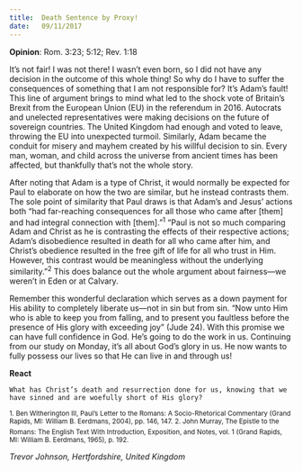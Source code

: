 ```yaml
---
title:  Death Sentence by Proxy!
date:   09/11/2017
---
```


**Opinion**: Rom. 3:23; 5:12; Rev. 1:18

It’s not fair! I was not there! I wasn’t even born, so I did not have any decision in the outcome of this whole thing! So why do I have to suffer the consequences of something that I am not responsible for? It’s Adam’s fault! This line of argument brings to mind what led to the shock vote of Britain’s Brexit from the European Union (EU) in the referendum in 2016. Autocrats and unelected representatives were making decisions on the future of sovereign countries. The United Kingdom had enough and voted to leave, throwing the EU into unexpected turmoil. Similarly, Adam became the conduit for misery and mayhem created by his willful decision to sin. Every man, woman, and child across the universe from ancient times has been affected, but thankfully that’s not the whole story.

After noting that Adam is a type of Christ, it would normally be expected for Paul to elaborate on how the two are similar, but he instead contrasts them. The sole point of similarity that Paul draws is that Adam’s and Jesus’ actions both “had far-reaching consequences for all those who came after [them] and had integral connection with [them].”<sup>1</sup> “Paul is not so much comparing Adam and Christ as he is contrasting the effects of their respective actions; Adam’s disobedience resulted in death for all who came after him, and Christ’s obedience resulted in the free gift of life for all who trust in Him. However, this contrast would be meaningless without the underlying similarity.”<sup>2</sup> This does balance out the whole argument about fairness—we weren’t in Eden or at Calvary.

Remember this wonderful declaration which serves as a down payment for His ability to completely liberate us—not in sin but from sin. “Now unto Him who is able to keep you from falling, and to present you faultless before the presence of His glory with exceeding joy” (Jude 24). With this promise we can have full confidence in God. He’s going to do the work in us. Continuing from our study on Monday, it’s all about God’s glory in us. He now wants to fully possess our lives so that He can live in and through us!

**React**

`What has Christ’s death and resurrection done for us, knowing that we have sinned and are woefully short of His glory?`

<sup>1. Ben Witherington III, Paul’s Letter to the Romans: A Socio-Rhetorical Commentary (Grand Rapids, MI: William B. Eerdmans, 2004), pp. 146, 147.</sup>
<sup>2. John Murray, The Epistle to the Romans: The English Text With Introduction, Exposition, and Notes, vol. 1 (Grand Rapids, MI: William B. Eerdmans, 1965), p. 192.</sup>

_Trevor Johnson, Hertfordshire, United Kingdom_